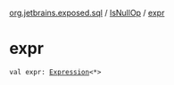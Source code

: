 [org.jetbrains.exposed.sql](../index.md) / [IsNullOp](index.md) / [expr](.)

# expr

`val expr: `[`Expression`](../-expression/index.md)`<*>`